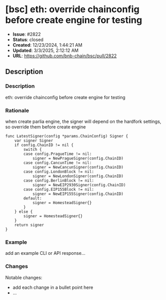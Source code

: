 # [bsc] eth: override chainconfig before create engine for testing

- **Issue**: #2822
- **Status**: closed
- **Created**: 12/23/2024, 1:44:21 AM
- **Updated**: 3/3/2025, 2:12:12 AM
- **URL**: https://github.com/bnb-chain/bsc/pull/2822

## Description

### Description

eth: override chainconfig before create engine for testing

### Rationale

when create parlia engine, the signer will depend on the hardfork settings,
so override them before create engine
```
func LatestSigner(config *params.ChainConfig) Signer {
	var signer Signer
	if config.ChainID != nil {
		switch {
		case config.PragueTime != nil:
			signer = NewPragueSigner(config.ChainID)
		case config.CancunTime != nil:
			signer = NewCancunSigner(config.ChainID)
		case config.LondonBlock != nil:
			signer = NewLondonSigner(config.ChainID)
		case config.BerlinBlock != nil:
			signer = NewEIP2930Signer(config.ChainID)
		case config.EIP155Block != nil:
			signer = NewEIP155Signer(config.ChainID)
		default:
			signer = HomesteadSigner{}
		}
	} else {
		signer = HomesteadSigner{}
	}
	return signer
}
```

### Example

add an example CLI or API response...

### Changes

Notable changes: 
* add each change in a bullet point here
* ...
